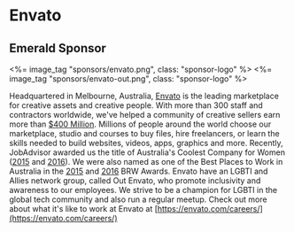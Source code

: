 # Envato
## Emerald Sponsor

<%= image_tag "sponsors/envato.png", class: "sponsor-logo" %>
<%= image_tag "sponsors/envato-out.png", class: "sponsor-logo" %>

Headquartered in Melbourne, Australia, [Envato](http://www.envato.com) is the leading marketplace for creative assets and creative people. With more than 300 staff and contractors worldwide, we've helped a community of creative sellers earn more than [$400 Million](http://www.startupsmart.com.au/advice/growth/melbourne-startup-envato-reaches-a-major-milestone-how-it-got-there-and-what-comes-next/). Millions of people around the world choose our marketplace, studio and courses to buy files, hire freelancers, or learn the skills needed to build websites, videos, apps, graphics and more. Recently, JobAdvisor awarded us the title of Australia's Coolest Company for Women  ([2015](http://inside.envato.com/envato-coolest-company-for-women/) and [2016](http://www.searchparty.com/blog/coolest-companies-winners-2016/)). We were also named as one of the Best Places to Work in Australia in the [2015](http://press.envato.com/109596-envato-named-one-of-2015-s-best-places-to-work) and [2016](https://envato.com/blog/best-places-work-australia-2016-envatos-17/) BRW Awards. Envato have an LGBTI and Allies network group, called Out Envato, who promote inclusivity and awareness to our employees. We strive to be a champion for LGBTI in the global tech community and also run a regular meetup. Check out more about what it's like to work at Envato at [https://envato.com/careers/](https://envato.com/careers/)

